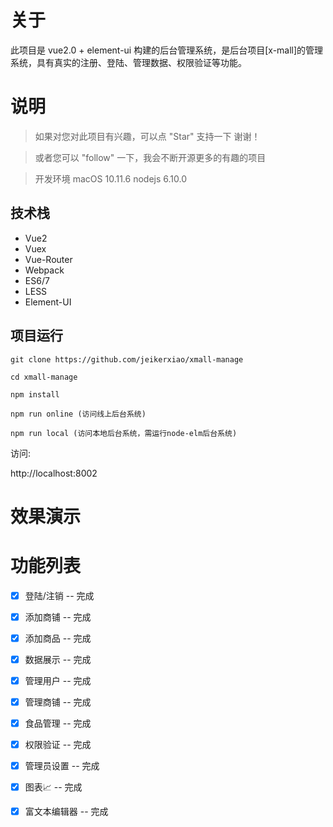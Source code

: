 
# 关于

此项目是 vue2.0 + element-ui 构建的后台管理系统，是后台项目[x-mall]的管理系统，具有真实的注册、登陆、管理数据、权限验证等功能。


# 说明

>  如果对您对此项目有兴趣，可以点 "Star" 支持一下 谢谢！

>  或者您可以 "follow" 一下，我会不断开源更多的有趣的项目

>  开发环境 macOS 10.11.6  nodejs 6.10.0





## 技术栈

* Vue2
* Vuex
* Vue-Router
* Webpack
* ES6/7
* LESS
* Element-UI


## 项目运行


```
git clone https://github.com/jeikerxiao/xmall-manage  

cd xmall-manage  

npm install

npm run online (访问线上后台系统)

npm run local (访问本地后台系统，需运行node-elm后台系统)

```


访问: 

http://localhost:8002


# 效果演示




# 功能列表

- [x] 登陆/注销 -- 完成 
- [x] 添加商铺 -- 完成
- [x] 添加商品 -- 完成
- [x] 数据展示 -- 完成
- [x] 管理用户 -- 完成
- [x] 管理商铺 -- 完成
- [x] 食品管理 -- 完成
- [x] 权限验证 -- 完成
- [x] 管理员设置 -- 完成
- [x] 图表📈 -- 完成
- [x] 富文本编辑器 -- 完成



